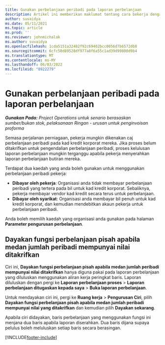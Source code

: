 ```yaml
---
title: Gunakan perbelanjaan peribadi pada laporan perbelanjaan
description: Artikel ini memberikan maklumat tentang cara bekerja dengan perbelanjaan peribadi yang ditanggung oleh pekerja semasa dalam perjalanan untuk tujuan perniagaan.
author: suvaidya
ms.date: 05/11/2021
ms.topic: article
ms.prod: ''
ms.reviewer: johnmichalak
ms.author: suvaidya
ms.openlocfilehash: 1cda5151a32482f92c69402bcc0056d7b6572db8
ms.sourcegitcommit: 6cfc50d89528df977a8f6a55c1ad39d99800d9b4
ms.translationtype: MT
ms.contentlocale: ms-MY
ms.lasthandoff: 06/03/2022
ms.locfileid: "8922279"
---
```

# <a name="work-with-personal-expenses-on-an-expense-report"></a>Gunakan perbelanjaan peribadi pada laporan perbelanjaan

_**Gunakan Pada:** Project Operations untuk senario berasaskan sumber/bukan stok, pelaksanaan Ringan - urusan untuk penginvoisan proforma_

Semasa perjalanan perniagaan, pekerja mungkin dikenakan caj perbelanjaan peribadi pada kad kredit korporat mereka. Jika proses belum ditakrifkan untuk pengendalian perbelanjaan peribadi, proses kelulusan laporan perbelanjaan mungkin terganggu apabila pekerja menyerahkan laporan perbelanjaan butiran mereka.

Terdapat dua kaedah yang anda boleh gunakan untuk menggunakan perbelanjaan peribadi pekerja:

  - **Dibayar oleh pekerja**: Organisasi anda tidak membayar perbelanjaan peribadi yang tertera pada bil untuk kad kredit korporat. Sebaliknya, pekerja membayar vendor kad kredit secara terus untuk perbelanjaan. 
  - **Dibayar oleh syarikat**: Organisasi anda membayar bil penuh untuk kad kredit korporat, dan kemudian mendebitkan akaun pekerja untuk perbelanjaan peribadi.

Anda boleh memilih kaedah yang organisasi anda gunakan pada halaman **Parameter pengurusan perbelanjaan**.


## <a name="enable-split-expense-function-when-personal-amount-field-has-value-defined"></a>Dayakan fungsi perbelanjaan pisah apabila medan jumlah peribadi mempunyai nilai ditakrifkan

Ciri ini, **Dayakan fungsi perbelanjaan pisah apabila medan jumlah peribadi mempunyai nilai ditakrifkan** hanya diguna pakai pada laporan perbelanjaan yang diluluskan menggunakan aliran kerja peringkat baris. Laporan diluluskan dengan pergi ke **Laporan perbelanjaan proses** > **Laporan perbelanjaan ditugaskan kepada saya** > **Buka laporan perbelanjaan**. 

Untuk mendayakan ciri ini, pergi ke **Ruang kerja** > **Pengurusan Ciri**, pilih **Dayakan fungsi perbelanjaan pisah apabila medan jumlah peribadi mempunyai nilai yang ditakrifkan** dan kemudian pilih **Dayakan sekarang**. 

Apabila ciri didayakan, baris perbelanjaan yang menggunakan fungsi ini menjana dua baris apabila laporan diserahkan. Dua baris dijana supaya pelulus boleh meluluskan setiap baris secara berasingan.


[!INCLUDE[footer-include](../includes/footer-banner.md)]
